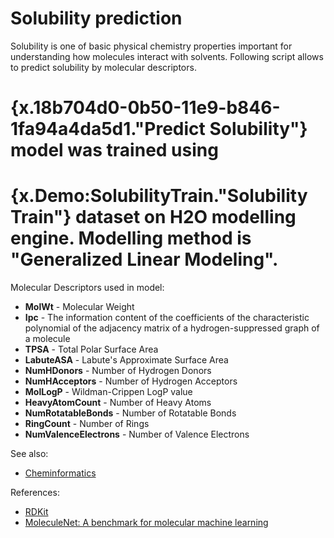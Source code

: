 <!-- TITLE: Solubility prediction -->
<!-- SUBTITLE: -->

# Solubility prediction

Solubility is one of basic physical chemistry properties important for understanding how molecules interact with
solvents. Following script allows to predict solubility by molecular descriptors.

# {x.18b704d0-0b50-11e9-b846-1fa94a4da5d1."Predict Solubility"} model was trained using

# {x.Demo:SolubilityTrain."Solubility Train"} dataset on H2O modelling engine. Modelling method is "Generalized Linear Modeling".

Molecular Descriptors used in model:

* **MolWt** - Molecular Weight
* **Ipc** - The information content of the coefficients of the characteristic polynomial of the adjacency matrix of a
  hydrogen-suppressed graph of a molecule
* **TPSA** - Total Polar Surface Area
* **LabuteASA** - Labute's Approximate Surface Area
* **NumHDonors** - Number of Hydrogen Donors
* **NumHAcceptors** - Number of Hydrogen Acceptors
* **MolLogP** - Wildman-Crippen LogP value
* **HeavyAtomCount** - Number of Heavy Atoms
* **NumRotatableBonds** - Number of Rotatable Bonds
* **RingCount** - Number of Rings
* **NumValenceElectrons** - Number of Valence Electrons

See also:

* [Cheminformatics](../cheminformatics.md)

References:

* [RDKit](https://www.rdkit.org)
* [MoleculeNet: A benchmark for molecular machine learning](https://arxiv.org/abs/1703.00564)
